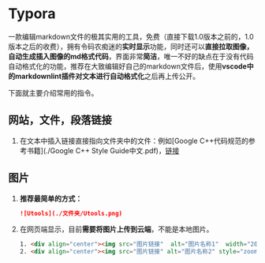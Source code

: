 # Typora

一款编辑markdown文件的极其实用的工具，免费（直接下载1.0版本之前的，1.0版本之后的收费），拥有令码农痴迷的**实时显示**功能，同时还可以**直接拉取图像，自动生成插入图像的md格式代码**，界面非常**简洁**，唯一不好的缺点在于没有代码自动格式化的功能，推荐在大致编辑好自己的markdown文件后，使用**vscode中的markdownlint插件对文本进行自动格式化**之后再上传公开。

下面就主要介绍常用的指令。

## 网站，文件，段落链接

1. 在文本中插入链接直接指向文件夹中的文件：例如[Google C++代码规范的参考书籍](./Google C++ Style Guide中文.pdf)，[链接](https://github.com/Emma-ssq/blog/blob/master/docs/%E4%BB%A3%E7%A0%81%E8%A7%84%E8%8C%83/Google%20C%2B%2B%20Style%20Guide%E4%B8%AD%E6%96%87.pdf)

## 图片

1. **推荐最简单的方式：**

   ```markdown
   ![Utools](./文件夹/Utools.png)
   ```

2. 在网页端显示，目前**需要将图片上传到云端**，不能是本地图片。

   ```html
   1. <div align="center"><img src="图片链接"  alt="图片名称1"  width="200" height="200"></img></div>
   2. <div align="center"><img src="图片链接" alt="图片名称2" style="zoom=50%"></img></div>
   ```
